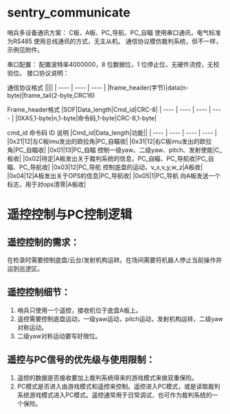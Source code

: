 # sentry_communicate
哨兵多设备通讯方案：
C板、A板、PC_导航、PC_自瞄 使用串口通讯，电气标准为RS485
使用总线通讯的方式，无主从机。
通信协议模仿裁判系统，但不一样，示例见附件。

串口配置：
配置波特率4000000，8 位数据位，1 位停止位，无硬件流控，无校验位。
接口协议说明：

通信协议格式
||||
| ----  | ----  | ---- | 
|frame_header(字节)|data(n-byte)|frame_tail(2-byte,CRC16)

Frame_header格式
|SOF|Data_length|Cmd_id|CRC-8|
| ----  | ----  | ---- | ---- |
|0XA5,1-byte|n,1-byte|命令码,1-byte|CRC-8,1-byte|

cmd_id 命令码 ID 说明
|Cmd_id|Data_length|功能||
| ----  | ----  | ---- | ---- |
|0x21|12|左C板imu发出的欧拉角|PC_自瞄收|
|0x31|12|右C板imu发出的欧拉角|PC_自瞄收|
|0x01|13|PC_自瞄 控制一级yaw、二级yaw、pitch、发射使能|C_板收|
|0x02|待定|A板发出关于裁判系统的信息，PC_自瞄、PC_导航收|PC_自瞄、PC_导航收|
|0x03|12|PC_导航 控制底盘的运动，v_x,v_y,w_z|A板收|
|0x04|12|A板发出关于OPS的信息|PC_导航收|
|0x05|1|PC_导航 向A板发送一个标志，用于对ops清零|A板收|
			
			
# 遥控控制与PC控制逻辑
## 遥控控制的需求：
在检录时需要控制底盘/云台/发射机构运转。在场间需要将机器人停止当前操作并运到巡逻区。
## 遥控控制细节：
1. 哨兵只使用一个遥控，接收机位于底盘A板上。
2. 遥控需要控制底盘运动，一级yaw运动，pitch运动，发射机构运转，二级yaw对称运动。
3. 二级yaw对称运动要写好限位。
## 遥控与PC信号的优先级与使用限制：
1. 遥控的数据是否接收要加上裁判系统得来的游戏模式来做双重保险。
2. PC模式是否进入由游戏模式和遥控来控制。遥控进入PC模式，或是读取裁判系统游戏模式进入PC模式。遥控通常用于日常调试，也可作为裁判系统的一个保险。

